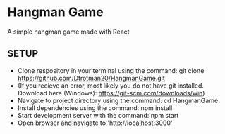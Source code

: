 # Hangman Game
 A simple hangman game made with React

## SETUP
- Clone respository in your terminal using the command: git clone https://github.com/Dtrotman20/HangmanGame.git
- (If you recieve an error, most likely you do not have git installed. Download here (Windows): https://git-scm.com/downloads/win)
- Navigate to project directory using the command: cd HangmanGame
- Install dependencies using the command: npm install
- Start development server with the command: npm start
- Open browser and navigate to 'http://localhost:3000'
